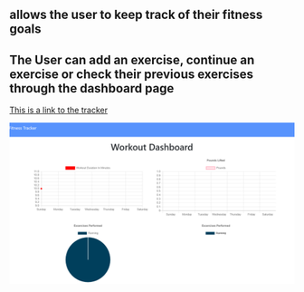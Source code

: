 ## allows the user to keep track of their fitness goals
## The User can add an exercise, continue an exercise or check their previous exercises through the dashboard page 

<a href="https://fierce-bayou-97965.herokuapp.com/">This is a link to the tracker</a>

<img src="picofFT.png">